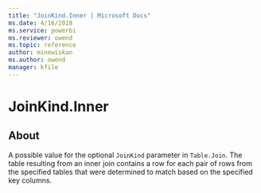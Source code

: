 ```yaml
---
title: "JoinKind.Inner | Microsoft Docs"
ms.date: 4/16/2018
ms.service: powerbi
ms.reviewer: owend
ms.topic: reference
author: minewiskan
ms.author: owend
manager: kfile
---
```

# JoinKind.Inner
## About
A possible value for the optional <code>JoinKind</code> parameter in <code>Table.Join</code>. The table resulting from an inner join contains a row for each pair of rows from the specified tables that were determined to match based on the specified key columns.

